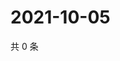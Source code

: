 # 2021-10-05

共 0 条

<!-- BEGIN WEIBO -->
<!-- 最后更新时间 Tue Oct 05 2021 22:58:29 GMT+0800 (China Standard Time) -->

<!-- END WEIBO -->
